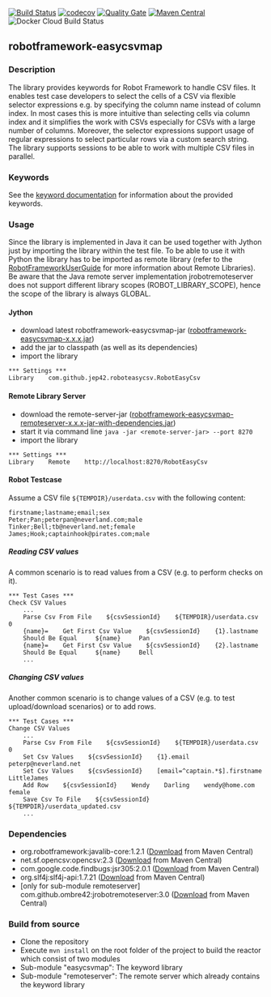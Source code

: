 [![Build Status](https://travis-ci.org/JeP42/robotframework-easycsvmap.svg?branch=master)](https://travis-ci.org/JeP42/robotframework-easycsvmap)
[![codecov](https://codecov.io/gh/JeP42/robotframework-easycsvmap/branch/master/graph/badge.svg)](https://codecov.io/gh/JeP42/robotframework-easycsvmap)
[![Quality Gate](https://sonarcloud.io/api/badges/gate?key=com.github.jep42:easycsvmap-reactor)](https://sonarcloud.io/projects?search=com.github.jep42:easycsvmap-reactor)
[![Maven Central](https://maven-badges.herokuapp.com/maven-central/com.github.jep42/robotframework-easycsvmap/badge.svg)](https://maven-badges.herokuapp.com/maven-central/com.github.jep42/robotframework-easycsvmap)
![Docker Cloud Build Status](https://img.shields.io/docker/cloud/build/jep42/robotremoteserver-easycsvmap.svg)

## robotframework-easycsvmap

### Description
The library provides keywords for Robot Framework to handle CSV files. It enables test case developers to select the cells of a CSV via flexible selector expressions e.g. by specifying the column name instead of column index. In most cases this is more intuitive than selecting cells via column index and it simplifies the work with CSVs especially for CSVs with a large number of columns. Moreover, the selector expressions support usage of regular expressions to select particular rows via a custom search string.
The library supports sessions to be able to work with multiple CSV files in parallel.

### Keywords

See the [keyword documentation](https://jep42.github.io/robotframework-easycsvmap/RobotEasyCsv.html) for information about the provided keywords.

### Usage

Since the library is implemented in Java it can be used together with Jython just by importing the library within the test file. To be able to
use it with Python the library has to be imported as remote library (refer to the [RobotFrameworkUserGuide](http://robotframework.org/robotframework/latest/RobotFrameworkUserGuide.html#remote-library-interface) for more information about Remote Libraries). Be aware that the
Java remote server implementation jrobotremoteserver does not support different library scopes (ROBOT\_LIBRARY\_SCOPE), hence the scope of the library is always GLOBAL.

#### Jython

- download latest robotframework-easycsvmap-jar ([robotframework-easycsvmap-x.x.x.jar](https://repo.maven.apache.org/maven2/com/github/jep42/robotframework-easycsvmap))
- add the jar to classpath (as well as its dependencies)
- import the library

```
*** Settings ***
Library    com.github.jep42.roboteasycsv.RobotEasyCsv
```

#### Remote Library Server

- download the remote-server-jar ([robotframework-easycsvmap-remoteserver-x.x.x-jar-with-dependencies.jar](https://repo.maven.apache.org/maven2/com/github/jep42/robotframework-easycsvmap-remoteserver))
- start it via command line ``java -jar <remote-server-jar> --port 8270``
- import the library

```
*** Settings ***
Library    Remote    http://localhost:8270/RobotEasyCsv
```


#### Robot Testcase

Assume a CSV file ``${TEMPDIR}/userdata.csv`` with the following content:

```
firstname;lastname;email;sex
Peter;Pan;peterpan@neverland.com;male
Tinker;Bell;tb@neverland.net;female
James;Hook;captainhook@pirates.com;male
```

##### Reading CSV values

A common scenario is to read values from a CSV (e.g. to perform checks on it).


```
*** Test Cases ***
Check CSV Values
    ...
    Parse Csv From File    ${csvSessionId}    ${TEMPDIR}/userdata.csv    0
    {name}=    Get First Csv Value    ${csvSessionId}    {1}.lastname
    Should Be Equal 	${name} 	Pan
    {name}=    Get First Csv Value    ${csvSessionId}    {2}.lastname
    Should Be Equal 	${name} 	Bell
    ...
```

##### Changing CSV values

Another common scenario is to change values of a CSV (e.g. to test upload/download scenarios) or to add rows.

```
*** Test Cases ***
Change CSV Values
    ...
    Parse Csv From File    ${csvSessionId}    ${TEMPDIR}/userdata.csv    0
    Set Csv Values    ${csvSessionId}    {1}.email    peterp@neverland.net
    Set Csv Values    ${csvSessionId}    [email=^captain.*$].firstname    LittleJames
    Add Row    ${csvSessionId}    Wendy    Darling    wendy@home.com    female
    Save Csv To File    ${csvSessionId}    ${TEMPDIR}/userdata_updated.csv
    ...
```


### Dependencies
- org.robotframework:javalib-core:1.2.1 ([Download](https://mvnrepository.com/artifact/org.robotframework/javalib-core/1.2.1) from Maven Central)
- net.sf.opencsv:opencsv:2.3 ([Download](https://mvnrepository.com/artifact/net.sf.opencsv/opencsv/2.3) from Maven Central)
- com.google.code.findbugs:jsr305:2.0.1 ([Download](https://mvnrepository.com/artifact/com.google.code.findbugs/jsr305/2.0.1) from Maven Central)
- org.slf4j:slf4j-api:1.7.21 ([Download](https://mvnrepository.com/artifact/org.slf4j/slf4j-api/1.7.21) from Maven Central)
- [only for sub-module remoteserver] com.github.ombre42:jrobotremoteserver:3.0 ([Download](https://mvnrepository.com/artifact/com.github.ombre42/jrobotremoteserver/3.0) from Maven Central)


### Build from source

- Clone the repository
- Execute ``mvn install`` on the root folder of the project to build the reactor which consist of two modules
- Sub-module "easycsvmap": The keyword library
- Sub-module "remoteserver": The remote server which already contains the keyword library




